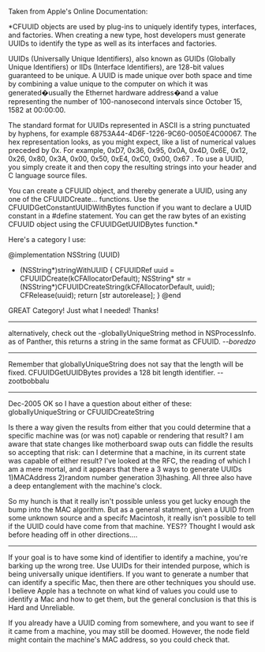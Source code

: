 Taken from Apple's Online Documentation:

*CFUUID objects are used by plug-ins to uniquely identify types, interfaces, and factories. When creating a new type, host developers must generate UUIDs to identify the type as well as its interfaces and factories.


UUIDs (Universally Unique Identifiers), also known as GUIDs (Globally Unique Identifiers) or IIDs (Interface Identifiers), are 128-bit values guaranteed to be unique. A UUID is made unique over both space and time by combining a value unique to the computer on which it was generated�usually the Ethernet hardware address�and a value representing the number of 100-nanosecond intervals since October 15, 1582 at 00:00:00.


The standard format for UUIDs represented in ASCII is a string punctuated by hyphens, for example 68753A44-4D6F-1226-9C60-0050E4C00067. The hex representation looks, as you might expect, like a list of numerical values preceded by 0x. For example, 0xD7, 0x36, 0x95, 0x0A, 0x4D, 0x6E, 0x12, 0x26, 0x80, 0x3A, 0x00, 0x50, 0xE4, 0xC0, 0x00, 0x67 . To use a UUID, you simply create it and then copy the resulting strings into your header and C language source files.


You can create a CFUUID object, and thereby generate a UUID, using any one of the CFUUIDCreate... functions. Use the CFUUIDGetConstantUUIDWithBytes function if you want to declare a UUID constant in a #define statement. You can get the raw bytes of an existing CFUUID object using the CFUUIDGetUUIDBytes function.*

Here's a category I use:
    
@implementation NSString (UUID)
+ (NSString*)stringWithUUID
{
   CFUUIDRef uuid = CFUUIDCreate(kCFAllocatorDefault);
   NSString* str = (NSString*)CFUUIDCreateString(kCFAllocatorDefault, uuid);
   CFRelease(uuid);
   return [str autorelease];
}
@end


GREAT Category!  Just what I needed! Thanks!

----

alternatively, check out the -globallyUniqueString method in NSProcessInfo. as of Panther, this returns a string in the same format as CFUUID. *--boredzo*

----

Remember that globallyUniqueString does not say that the length will be fixed. CFUUIDGetUUIDBytes provides a 128 bit length identifier. --zootbobbalu

----
Dec-2005
OK so I have a question about either of these: globallyUniqueString or CFUUIDCreateString

Is there a way given the results from either that you could determine that a specific machine was (or was not) capable or rendering that result?
I am aware that state changes like motherboard swap outs can fiddle the results so accepting that risk: can I determine that a machine, in its current state was capable of either result?  I've looked at the RFC, the reading of which I am a mere mortal, and it appears that there a 3 ways to generate UUIDs 1)MACAddress 2)random number generation 3)hashing.  All three also have a deep entanglement with the machine's clock.

So my hunch is that it really isn't possible unless you get lucky enough the bump into the MAC algorithm.  But as a general statment, given a UUID from some unknown source and a specifc Macintosh, it really isn't possible to tell if the UUID could have come from that machine.  YES??   Thought I would ask before heading off in other directions....
 
----
If your goal is to have some kind of identifier to identify a machine, you're barking up the wrong tree. Use UUIDs for their intended purpose, which is being universally unique identifiers. If you want to generate a number that can identify a specific Mac, then there are other techniques you should use. I believe Apple has a technote on what kind of values you could use to identify a Mac and how to get them, but the general conclusion is that this is Hard and Unreliable.

If you already have a UUID coming from somewhere, and you want to see if it came from a machine, you may still be doomed. However, the node field might contain the machine's MAC address, so you could check that.
